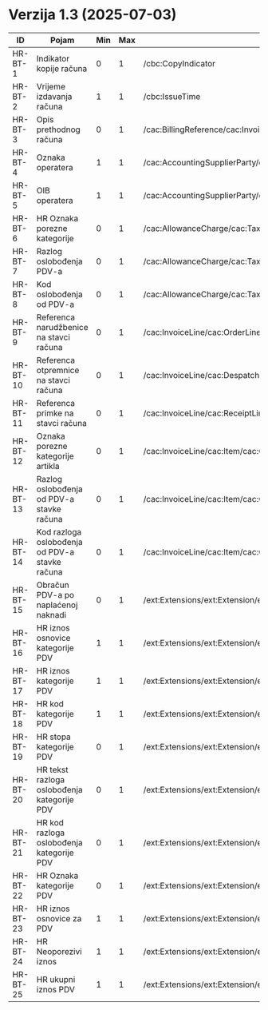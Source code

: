 # Verzija 1.3 (2025-07-03)

| ID       | Pojam                                          | Min | Max | Invoice                                                                                                                                                           | CreditNote                                                                                                                                                        |
|----------|------------------------------------------------|-----|-----|-------------------------------------------------------------------------------------------------------------------------------------------------------------------|-------------------------------------------------------------------------------------------------------------------------------------------------------------------|
| HR-BT-1  | Indikator kopije računa                        | 0   | 1   | /cbc:CopyIndicator                                                                                                                                                | /cbc:CopyIndicator                                                                                                                                                |
| HR-BT-2  | Vrijeme izdavanja računa                       | 1   | 1   | /cbc:IssueTime                                                                                                                                                    | /cbc:IssueTime                                                                                                                                                    |
| HR-BT-3  | Opis prethodnog računa                         | 0   | 1   | /cac:BillingReference/cac:InvoiceDocumentReference/cbc:DocumentDescription                                                                                        | /cac:BillingReference/cac:InvoiceDocumentReference/cbc:DocumentDescription                                                                                        |
| HR-BT-4  | Oznaka operatera                               | 1   | 1   | /cac:AccountingSupplierParty/cac:SellerContact/cbc:Name                                                                                                           | /cac:AccountingSupplierParty/cac:SellerContact/cbc:Name                                                                                                           |
| HR-BT-5  | OIB operatera                                  | 1   | 1   | /cac:AccountingSupplierParty/cac:SellerContact/cbc:ID                                                                                                             | /cac:AccountingSupplierParty/cac:SellerContact/cbc:ID                                                                                                             |
| HR-BT-6  | HR Oznaka porezne kategorije                   | 0   | 1   | /cac:AllowanceCharge/cac:TaxCategory/cbc:Name                                                                                                                     | /cac:AllowanceCharge/cac:TaxCategory/cbc:Name                                                                                                                     |
| HR-BT-7  | Razlog oslobođenja PDV-a                       | 0   | 1   | /cac:AllowanceCharge/cac:TaxCategory/cbc:TaxExemptionReason                                                                                                       | /cac:AllowanceCharge/cac:TaxCategory/cbc:TaxExemptionReason                                                                                                       |
| HR-BT-8  | Kod oslobođenja od PDV-a                       | 0   | 1   | /cac:AllowanceCharge/cac:TaxCategory/cbc:TaxExemptionReasonCode                                                                                                   | /cac:AllowanceCharge/cac:TaxCategory/cbc:TaxExemptionReasonCode                                                                                                   |
| HR-BT-9  | Referenca narudžbenice na stavci računa        | 0   | 1   | /cac:InvoiceLine/cac:OrderLineReference/cac:OrderReference/cbc:ID                                                                                                 | /cac:CreditNoteLine/cac:OrderLineReference/cac:OrderReference/cbc:ID                                                                                              |
| HR-BT-10 | Referenca otpremnice na stavci računa          | 0   | 1   | /cac:InvoiceLine/cac:DespatchLineReference/cac:DocumentReference/cbc:ID                                                                                           | /cac:CreditNoteLine/cac:DespatchLineReference/cac:DocumentReference/cbc:ID                                                                                        |
| HR-BT-11 | Referenca primke na stavci računa              | 0   | 1   | /cac:InvoiceLine/cac:ReceiptLineReference/cac:DocumentReference/cbc:ID                                                                                            | /cac:CreditNoteLine/cac:ReceiptLineReference/cac:DocumentReference/cbc:ID                                                                                         |
| HR-BT-12 | Oznaka porezne kategorije artikla              | 0   | 1   | /cac:InvoiceLine/cac:Item/cac:ClassifiedTaxCategory/cbc:Name                                                                                                      | /cac:CreditNoteLine/cac:Item/cac:ClassifiedTaxCategory/cbc:Name                                                                                                   |
| HR-BT-13 | Razlog oslobođenja od PDV-a stavke računa      | 0   | 1   | /cac:InvoiceLine/cac:Item/cac:ClassifiedTaxCategory/cbc:TaxExemptionReason                                                                                        | /cac:CreditNoteLine/cac:Item/cac:ClassifiedTaxCategory/cbc:TaxExemptionReason                                                                                     |
| HR-BT-14 | Kod razloga oslobođenja od PDV-a stavke računa | 0   | 1   | /cac:InvoiceLine/cac:Item/cac:ClassifiedTaxCategory/cbc:TaxExemptionReasonCode                                                                                    | /cac:CreditNoteLine/cac:Item/cac:ClassifiedTaxCategory/cbc:TaxExemptionReasonCode                                                                                 |
| HR-BT-15 | Obračun PDV-a po naplaćenoj naknadi            | 0   | 1   | /ext:Extensions/ext:Extension/ext:ExtensionContent/hrextac:HRFISK20Data/hrextac:HRObracunPDVPoNaplati                                                             | /ext:Extensions/ext:Extension/ext:ExtensionContent/hrextac:HRFISK20Data/hrextac:HRObracunPDVPoNaplati                                                             |
| HR-BT-16 | HR iznos osnovice kategorije PDV               | 1   | 1   | /ext:Extensions/ext:Extension/ext:ExtensionContent/hrextac:HRFISK20Data/hrextac:HRTaxTotal/hrextac:HRTaxSubtotal/cbc:TaxableAmount                                | /ext:Extensions/ext:Extension/ext:ExtensionContent/hrextac:HRFISK20Data/hrextac:HRTaxTotal/hrextac:HRTaxSubtotal/cbc:TaxableAmount                                |
| HR-BT-17 | HR iznos kategorije PDV                        | 1   | 1   | /ext:Extensions/ext:Extension/ext:ExtensionContent/hrextac:HRFISK20Data/hrextac:HRTaxTotal/hrextac:HRTaxSubtotal/cbc:TaxAmount                                    | /ext:Extensions/ext:Extension/ext:ExtensionContent/hrextac:HRFISK20Data/hrextac:HRTaxSubtotal/cbc:TaxAmount                                                       |
| HR-BT-18 | HR kod kategorije PDV                          | 1   | 1   | /ext:Extensions/ext:Extension/ext:ExtensionContent/hrextac:HRFISK20Data/hrextac:HRTaxTotal/hrextac:HRTaxSubtotal/hrextac:HRTaxCategory/cbc:ID                     | /ext:Extensions/ext:Extension/ext:ExtensionContent/hrextac:HRFISK20Data/hrextac:HRTaxTotal/hrextac:HRTaxSubtotal/hrextac:HRTaxCategory/cbc:ID                     |
| HR-BT-19 | HR stopa kategorije PDV                        | 0   | 1   | /ext:Extensions/ext:Extension/ext:ExtensionContent/hrextac:HRFISK20Data/hrextac:HRTaxTotal/hrextac:HRTaxSubtotal/hrextac:HRTaxCategory/cbc:Percent                | /ext:Extensions/ext:Extension/ext:ExtensionContent/hrextac:HRFISK20Data/hrextac:HRTaxTotal/hrextac:HRTaxSubtotal/hrextac:HRTaxCategory/cbc:Percent                |
| HR-BT-20 | HR tekst razloga oslobođenja kategorije PDV    | 0   | 1   | /ext:Extensions/ext:Extension/ext:ExtensionContent/hrextac:HRFISK20Data/hrextac:HRTaxTotal/hrextac:HRTaxSubtotal/hrextac:HRTaxCategory/cbc:TaxExemptionReason     | /ext:Extensions/ext:Extension/ext:ExtensionContent/hrextac:HRFISK20Data/hrextac:HRTaxTotal/hrextac:HRTaxSubtotal/hrextac:HRTaxCategory/cbc:TaxExemptionReason     |
| HR-BT-21 | HR kod razloga oslobođenja kategorije PDV      | 0   | 1   | /ext:Extensions/ext:Extension/ext:ExtensionContent/hrextac:HRFISK20Data/hrextac:HRTaxTotal/hrextac:HRTaxSubtotal/hrextac:HRTaxCategory/cbc:TaxExemptionReasonCode | /ext:Extensions/ext:Extension/ext:ExtensionContent/hrextac:HRFISK20Data/hrextac:HRTaxTotal/hrextac:HRTaxSubtotal/hrextac:HRTaxCategory/cbc:TaxExemptionReasonCode |
| HR-BT-22 | HR Oznaka kategorije PDV                       | 0   | 1   | /ext:Extensions/ext:Extension/ext:ExtensionContent/hrextac:HRFISK20Data/hrextac:HRTaxTotal/hrextac:HRTaxSubtotal/hrextac:HRTaxCategory/cbc:Name                   | /ext:Extensions/ext:Extension/ext:ExtensionContent/hrextac:HRFISK20Data/hrextac:HRTaxTotal/hrextac:HRTaxSubtotal/hrextac:HRTaxCategory/cbc:Name                   |
| HR-BT-23 | HR iznos osnovice za PDV                       | 1   | 1   | /ext:Extensions/ext:Extension/ext:ExtensionContent/hrextac:HRFISK20Data/hrextac:HRLegalMonetaryTotal/hrextac:HRTaxExclusiveAmount                                 | /ext:Extensions/ext:Extension/ext:ExtensionContent/hrextac:HRFISK20Data/hrextac:HRLegalMonetaryTotal/hrextac:HRTaxExclusiveAmount                                 |
| HR-BT-24 | HR Neoporezivi iznos                           | 1   | 1   | /ext:Extensions/ext:Extension/ext:ExtensionContent/hrextac:HRFISK20Data/hrextac:HRLegalMonetaryTotal/cbc:OutOfScopeOfVATAmount                                    | /ext:Extensions/ext:Extension/ext:ExtensionContent/hrextac:HRFISK20Data/hrextac:HRLegalMonetaryTotal/cbc:OutOfScopeOfVATAmount                                    |
| HR-BT-25 | HR ukupni iznos PDV                            | 1   | 1   | /ext:Extensions/ext:Extension/ext:ExtensionContent/hrextac:HRFISK20Data/hrextac:HRTaxTotal/cbc:TaxAmount                                                          | /ext:Extensions/ext:Extension/ext:ExtensionContent/hrextac:HRFISK20Data/hrextac:HRTaxTotal/cbc:TaxAmount                                                          |
